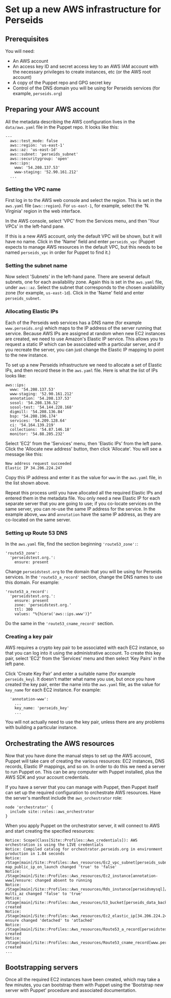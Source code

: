 # Set up a new AWS infrastructure for Perseids

## Prerequisites

You will need:

* An AWS account
* An access key ID and secret access key to an AWS IAM account with the necessary privileges to create instances, etc (or the AWS root account)
* A copy of the Puppet repo and GPG secret key
* Control of the DNS domain you will be using for Perseids services (for example, `perseids.org`)

## Preparing your AWS account

All the metadata describing the AWS configuration lives in the `data/aws.yaml` file in the Puppet repo. It looks like this:

    ---
      aws::test_mode: false
      aws::region: 'us-east-1'
      aws::az: 'us-east-1d'
      aws::subnet: 'perseids_subnet'
      aws::securitygroup: 'open'
      aws::ips:
        www: '54.208.137.53'
        www-staging: '52.90.161.212'
      ...

### Setting the VPC name

First log in to the AWS web console and select the region. This is set in the `aws.yaml` file (`aws::region`). For `us-east-1`, for example, select the 'N. Virginia' region in the web interface.

In the AWS console, select 'VPC' from the Services menu, and then 'Your VPCs' in the left-hand pane.

If this is a new AWS account, only the default VPC will be shown, but it will have no name. Click in the 'Name' field and enter `perseids_vpc` (Puppet expects to manage AWS resources in the default VPC, but this needs to be named `perseids_vpc` in order for Puppet to find it.)

### Setting the subnet name

Now select 'Subnets' in the left-hand pane. There are several default subnets, one for each availability zone. Again this is set in the `aws.yaml` file, under `aws::az`. Select the subnet that corresponds to the chosen availability zone (for example, `us-east-1d`). Click in the 'Name' field and enter `perseids_subnet`.

### Allocating Elastic IPs

Each of the Perseids web services has a DNS name (for example `www.perseids.org`) which maps to the IP address of the server running that service. Because AWS IPs are assigned at random when new EC2 instances are created, we need to use Amazon's Elastic IP service. This allows you to request a static IP which can be associated with a particular server, and if you recreate the server, you can just change the Elastic IP mapping to point to the new instance.

To set up a new Perseids infrastructure we need to allocate a set of Elastic IPs, and then record these in the `aws.yaml` file. Here is what the list of IPs looks like:

    aws::ips:
      www: '54.208.137.53'
      www-staging: '52.90.161.212'
      annotation: '54.208.137.53'
      sosol: '54.208.136.52'
      sosol-test: '54.144.228.168'
      digmill: '54.208.136.84'
      bsp: '54.208.196.174'
      services: '54.209.128.64'
      ci: '54.164.139.219'
      collections: '54.87.146.18'
      monitor: '54.88.205.232'

Select 'EC2' from the 'Services' menu, then 'Elastic IPs' from the left pane. Click the 'Allocate new address' button, then click 'Allocate'. You will see a message like this:

    New address request succeeded
    Elastic IP 34.206.224.247

Copy this IP address and enter it as the value for `www` in the `aws.yaml` file, in the list shown above.

Repeat this process until you have allocated all the required Elastic IPs and entered them in the metadata file. You only need a new Elastic IP for each separate server that you are going to use; if you co-locate services on the same server, you can re-use the same IP address for the service. In the example above, `www` and `annotation` have the same IP address, as they are co-located on the same server.

### Setting up Route 53 DNS

In the `aws.yaml` file, find the section beginning `'route53_zone':`:

    'route53_zone':
      'perseidstest.org.':
        ensure: present
 
Change `perseidstest.org` to the domain that you will be using for Perseids services. In the `'route53_a_record'` section, change the DNS names to use this domain. For example:

    'route53_a_record':
      'perseidstest.org.':
        ensure: present
        zone: 'perseidstest.org.'
        ttl: 300
        values: "%{hiera('aws::ips.www')}"
 
Do the same in the `'route53_cname_record'` section.

### Creating a key pair

AWS requires a crypto key pair to be associated with each EC2 instance, so that you can log into it using the administrative account. To create this key pair, select 'EC2' from the 'Services' menu and then select 'Key Pairs' in the left pane.

Click 'Create Key Pair' and enter a suitable name (for example `perseids_key`). It doesn't matter what name you use, but once you have created the key pair, enter the name into the `aws.yaml` file, as the value for `key_name` for each EC2 instance. For example:

      'annotation-www':
        ...
        key_name: 'perseids_key'
        ...

You will not actually need to use the key pair, unless there are any problems with building a particular instance.

## Orchestrating the AWS resources

Now that you have done the manual steps to set up the AWS account, Puppet will take care of creating the various resources: EC2 instances, DNS records, Elastic IP mappings, and so on. In order to do this we need a server to run Puppet on. This can be any computer with Puppet installed, plus the AWS SDK and your account credentials.

If you have a server that you can manage with Puppet, then Puppet itself can set up the required configuration to orchestrate AWS resources. Have the server's manifest include the `aws_orchestrator` role:

    node 'orchestrator' {
      include site::roles::aws_orchestrator
    }

When you apply Puppet on the orchestrator server, it will connect to AWS and start creating the specified resources:

    Notice: Scope(Class[Site::Profiles::Aws_credentials]): AWS orchestration is using the LIVE credentials
    Notice: Compiled catalog for orchestrator.perseids.org in environment production in 1.84 seconds
    Notice: /Stage[main]/Site::Profiles::Aws_resources/Ec2_vpc_subnet[perseids_subnet]/map_public_ip_on_launch: map_public_ip_on_launch changed 'true' to 'false'
    Notice: /Stage[main]/Site::Profiles::Aws_resources/Ec2_instance[annotation-www]/ensure: changed absent to running
    Notice: /Stage[main]/Site::Profiles::Aws_resources/Rds_instance[perseidsmysql]/multi_az: multi_az changed 'false' to 'true'
    Notice: /Stage[main]/Site::Profiles::Aws_resources/S3_bucket[perseids_data_backups_test]/ensure: created
    Notice: /Stage[main]/Site::Profiles::Aws_resources/Ec2_elastic_ip[34.206.224.247]/ensure: ensure changed 'detached' to 'attached'
    Notice: /Stage[main]/Site::Profiles::Aws_resources/Route53_a_record[perseidstest.org.]/ensure: created
    Notice: /Stage[main]/Site::Profiles::Aws_resources/Route53_cname_record[www.perseidstest.org.]/ensure: created
    ...

## Bootstrapping servers

Once all the required EC2 instances have been created, which may take a few minutes, you can bootstrap them with Puppet using the 'Bootstrap new server with Puppet' procedure and associated documentation.
